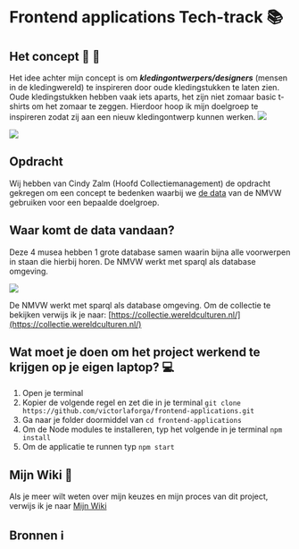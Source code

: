 # Frontend applications Tech-track :books:
## Het concept :shirt: :womans_clothes:

Het idee achter mijn concept is om **_kledingontwerpers/designers_** (mensen in de kledingwereld) te inspireren door oude kledingstukken te laten zien. Oude kledingstukken hebben vaak iets aparts, het zijn niet zomaar basic t-shirts om het zomaar te zeggen. Hierdoor hoop ik mijn doelgroep te inspireren zodat zij aan een nieuw kledingontwerp kunnen werken.
![](https://user-images.githubusercontent.com/37700441/67013246-16198080-f0f3-11e9-9d19-3ab7ef7e11f4.png)

![](https://user-images.githubusercontent.com/37700441/67942928-3fe5a380-fbd9-11e9-9b74-131a31d84a5b.png)

## Opdracht 
Wij hebben van Cindy Zalm (Hoofd Collectiemanagement) de opdracht gekregen om een concept te bedenken waarbij we [de data](https://collectie.wereldculturen.nl/) van de NMVW gebruiken voor een bepaalde doelgroep.


## Waar komt de data vandaan?
Deze 4 musea hebben 1 grote database samen waarin bijna alle voorwerpen in staan die hierbij horen.
De NMVW werkt met sparql als database omgeving.

![](https://user-images.githubusercontent.com/37700441/67966655-91efee80-fc04-11e9-9d4b-543a5d4df321.png)

De NMVW werkt met sparql als database omgeving.
Om de collectie te bekijken verwijs ik je naar: [https://collectie.wereldculturen.nl/](https://collectie.wereldculturen.nl/)

## Wat moet je doen om het project werkend te krijgen op je eigen laptop? :computer:
1. Open je terminal
2. Kopier de volgende regel en zet die in je terminal `git clone https://github.com/victorlaforga/frontend-applications.git`
3. Ga naar je folder doormiddel van `cd frontend-applications`
4. Om de Node modules te installeren, typ het volgende in je terminal `npm install`
5. Om de applicatie te runnen typ `npm start`

## Mijn Wiki :notebook_with_decorative_cover:
Als je meer wilt weten over mijn keuzes en mijn proces van dit project, verwijs ik je naar [Mijn Wiki](https://github.com/victorlaforga/frontend-applications/wiki)

## Bronnen :information_source:
